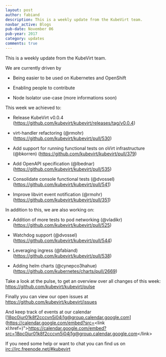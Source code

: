 ```yaml
---
layout: post
author: fabiand
description: This is a weekly update from the KubeVirt team.
navbar_active: Blogs
pub-date: November 06
pub-year: 2017
category: updates
comments: true
---
```


This is a weekly update from the KubeVirt team.

We are currently driven by

-   Being easier to be used on Kubernetes and OpenShift

-   Enabling people to contribute

-   Node Isolator use-case (more informations soon)

<!-- more -->
This week we achieved to:

-   Release KubeVirt v0.0.4
    (<https://github.com/kubevirt/kubevirt/releases/tag/v0.0.4>)

-   virt-handler refactoring (@rmohr)
    (<https://github.com/kubevirt/kubevirt/pull/530>)

-   Add support for running functional tests on oVirt infrastructure
    (@bkorren) (<https://github.com/kubevirt/kubevirt/pull/379>)

-   Add OpenAPI specification (@lbednar)
    (<https://github.com/kubevirt/kubevirt/pull/535>)

-   Consolidate console functional tests (@dvossel)
    (<https://github.com/kubevirt/kubevirt/pull/541>)

-   Improve libvirt event notification (@rmohr)
    (<https://github.com/kubevirt/kubevirt/pull/351>)

In addition to this, we are also working on:

-   Addition of more tests to pod networking (@vladikr)
    (<https://github.com/kubevirt/kubevirt/pull/525>)

-   Watchdog support (@dvossel)
    (<https://github.com/kubevirt/kubevirt/pull/544>)

-   Leveraging ingress (@fabiand)
    (<https://github.com/kubevirt/kubevirt/pull/538>)

-   Adding helm charts (@cynepco3hahue)
    (<https://github.com/kubernetes/charts/pull/2669>)

Take a look at the pulse, to get an overview over all changes of this
week: <https://github.com/kubevirt/kubevirt/pulse>

Finally you can view our open issues at
<https://github.com/kubevirt/kubevirt/issues>

And keep track of events at our calendar
[18pc0jur01k8f2cccvn5j04j1g@group.calendar.google.com](https://calendar.google.com/embed?src=<link xl:href=)"&gt;https://calendar.google.com/embed?src=<18pc0jur01k8f2cccvn5j04j1g@group.calendar.google.com>&lt;/link&gt;

If you need some help or want to chat you can find us on
<irc://irc.freenode.net/#kubevirt>
